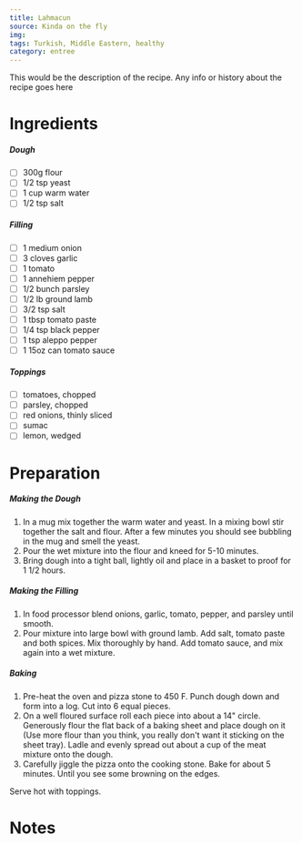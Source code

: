 ```yaml
---
title: Lahmacun
source: Kinda on the fly
img:
tags: Turkish, Middle Eastern, healthy
category: entree
---
```


This would be the description of the recipe. Any info or history about the recipe goes here

Ingredients
===========
##### Dough
* [ ] 300g flour
* [ ] 1/2 tsp yeast
* [ ] 1 cup warm water
* [ ] 1/2 tsp salt

##### Filling
* [ ] 1 medium onion
* [ ] 3 cloves garlic
* [ ] 1 tomato
* [ ] 1 annehiem pepper
* [ ] 1/2 bunch parsley
* [ ] 1/2 lb ground lamb
* [ ] 3/2 tsp salt
* [ ] 1 tbsp tomato paste
* [ ] 1/4 tsp black pepper
* [ ] 1 tsp aleppo pepper
* [ ] 1 15oz can tomato sauce

##### Toppings
* [ ] tomatoes, chopped
* [ ] parsley, chopped
* [ ] red onions, thinly sliced
* [ ] sumac
* [ ] lemon, wedged

Preparation
===========
##### Making the Dough
1. In a mug mix together the warm water and yeast. In a mixing bowl stir together the salt and flour. After a few minutes you should see bubbling in the mug and smell the yeast.
2. Pour the wet mixture into the flour and kneed for 5-10 minutes.
3. Bring dough into a tight ball, lightly oil and place in a basket to proof for 1 1/2 hours.

##### Making the Filling
1. In food processor blend onions, garlic, tomato, pepper, and parsley until smooth.
2. Pour mixture into large bowl with ground lamb. Add salt, tomato paste and both spices. Mix thoroughly by hand. Add tomato sauce, and mix again into a wet mixture.

##### Baking
1. Pre-heat the oven and pizza stone to 450 F. Punch dough down and form into a log. Cut into 6 equal pieces.
2. On a well floured surface roll each piece into about a 14" circle. Generously flour the flat back of a baking sheet and place dough on it (Use more flour than you think, you really don't want it sticking on the sheet tray). Ladle and evenly spread out about a cup of the meat mixture onto the dough.
3. Carefully jiggle the pizza onto the cooking stone. Bake for about 5 minutes. Until you see some browning on the edges.

Serve hot with toppings.

Notes
=====
